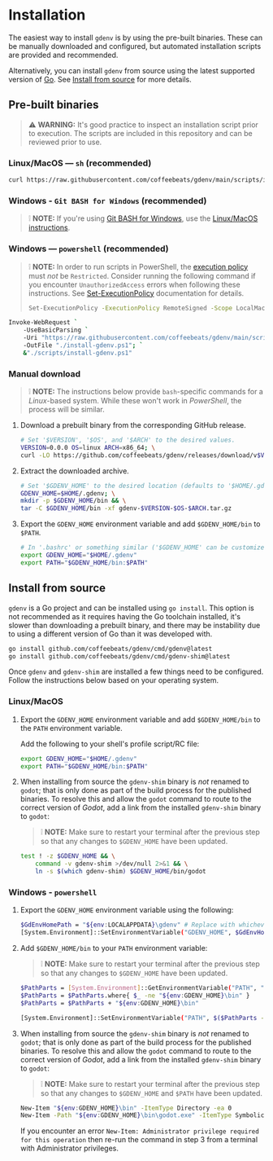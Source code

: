 
# **Installation**

The easiest way to install `gdenv` is by using the pre-built binaries. These can be manually downloaded and configured, but automated installation scripts are provided and recommended.

Alternatively, you can install `gdenv` from source using the latest supported version of [Go](https://go.dev/). See [Install from source](#install-from-source) for more details.

## **Pre-built binaries**

> ⚠️ **WARNING:** It's good practice to inspect an installation script prior to execution. The scripts are included in this repository and can be reviewed prior to use.

### **Linux/MacOS — `sh` (recommended)**

```sh
curl https://raw.githubusercontent.com/coffeebeats/gdenv/main/scripts/install.sh | sh
```

### **Windows - `Git BASH for Windows` (recommended)**

> ❕ **NOTE:** If you're using [Git BASH for Windows](https://gitforwindows.org/), use the [Linux/MacOS instructions](#linuxmacos--sh-recommended).

### **Windows — `powershell` (recommended)**

> ❕ **NOTE:** In order to run scripts in PowerShell, the [execution policy](https://learn.microsoft.com/en-us/powershell/module/microsoft.powershell.core/about/about_execution_policies) must _not_ be `Restricted`. Consider running the following command
> if you encounter `UnauthorizedAccess` errors when following these instructions. See [Set-ExecutionPolicy](https://learn.microsoft.com/en-us/powershell/module/microsoft.powershell.security/set-executionpolicy) documentation for details.
>
> ```sh
> Set-ExecutionPolicy -ExecutionPolicy RemoteSigned -Scope LocalMachine
> ```

```sh
Invoke-WebRequest `
    -UseBasicParsing `
    -Uri "https://raw.githubusercontent.com/coffeebeats/gdenv/main/scripts/install.ps1" `
    -OutFile "./install-gdenv.ps1"; `
    &"./scripts/install-gdenv.ps1"
```

### **Manual download**

> ❕ **NOTE:** The instructions below provide `bash`-specific commands for a _Linux_-based system. While these won't work in _PowerShell_, the process will be similar.

1. Download a prebuilt binary from the corresponding GitHub release.

    ```sh
    # Set '$VERSION', '$OS', and '$ARCH' to the desired values.
    VERSION=0.0.0 OS=linux ARCH=x86_64; \
    curl -LO https://github.com/coffeebeats/gdenv/releases/download/v$VERSION/gdenv-$VERSION-$OS-$ARCH.tar.gz
    ```

2. Extract the downloaded archive.

    ```sh
    # Set '$GDENV_HOME' to the desired location (defaults to '$HOME/.gdenv' on Linux/MacOS).
    GDENV_HOME=$HOME/.gdenv; \
    mkdir -p $GDENV_HOME/bin && \
    tar -C $GDENV_HOME/bin -xf gdenv-$VERSION-$OS-$ARCH.tar.gz
    ```

3. Export the `GDENV_HOME` environment variable and add `$GDENV_HOME/bin` to `$PATH`.

    ```sh
    # In '.bashrc' or something similar ('$GDENV_HOME' can be customized).
    export GDENV_HOME="$HOME/.gdenv"
    export PATH="$GDENV_HOME/bin:$PATH"
    ```

## **Install from source**

`gdenv` is a Go project and can be installed using `go install`. This option is not recommended as it requires having the Go toolchain installed, it's slower than downloading a prebuilt binary, and there may be instability due to using a different version of Go than it was developed with.

```sh
go install github.com/coffeebeats/gdenv/cmd/gdenv@latest
go install github.com/coffeebeats/gdenv/cmd/gdenv-shim@latest
```

Once `gdenv` and `gdenv-shim` are installed a few things need to be configured. Follow the instructions below based on your operating system.

### **Linux/MacOS**

1. Export the `GDENV_HOME` environment variable and add `$GDENV_HOME/bin` to the `PATH` environment variable.

    Add the following to your shell's profile script/RC file:

    ```sh
    export GDENV_HOME="$HOME/.gdenv"
    export PATH="$GDENV_HOME/bin:$PATH"
    ```

2. When installing from source the `gdenv-shim` binary is _not_ renamed to `godot`; that is only done as part of the build process for the published binaries. To resolve this and allow the `godot` command to route to the correct version of _Godot_, add a link from the installed `gdenv-shim` binary to `godot`:

    > ❕ **NOTE:** Make sure to restart your terminal after the previous step so that any changes to `$GDENV_HOME` have been updated.

    ```sh
    test ! -z $GDENV_HOME && \
        command -v gdenv-shim >/dev/null 2>&1 && \
        ln -s $(which gdenv-shim) $GDENV_HOME/bin/godot
    ```

### **Windows - `powershell`**

1. Export the `GDENV_HOME` environment variable using the following:

    ```sh
    $GdEnvHomePath = "${env:LOCALAPPDATA}\gdenv" # Replace with whichever path you'd like.
    [System.Environment]::SetEnvironmentVariable("GDENV_HOME", $GdEnvHomePath, "User")
    ```

2. Add `$GDENV_HOME/bin` to your `PATH` environment variable:

    > ❕ **NOTE:** Make sure to restart your terminal after the previous step so that any changes to `$GDENV_HOME` have been updated.

    ```sh
    $PathParts = [System.Environment]::GetEnvironmentVariable("PATH", "User").Trim(";") -Split ";"
    $PathParts = $PathParts.where{ $_ -ne "${env:GDENV_HOME}\bin" }
    $PathParts = $PathParts + "${env:GDENV_HOME}\bin"

    [System.Environment]::SetEnvironmentVariable("PATH", $($PathParts -Join ";"), "User")
    ```

3. When installing from source the `gdenv-shim` binary is _not_ renamed to `godot`; that is only done as part of the build process for the published binaries. To resolve this and allow the `godot` command to route to the correct version of _Godot_, add a link from the installed `gdenv-shim` binary to `godot`:

    > ❕ **NOTE:** Make sure to restart your terminal after the previous step so that any changes to `$GDENV_HOME` and `$PATH` have been updated.

    ```sh
    New-Item "${env:GDENV_HOME}\bin" -ItemType Directory -ea 0
    New-Item -Path "${env:GDENV_HOME}\bin\godot.exe" -ItemType SymbolicLink -Value $((Get-Command gdenv-shim).Path)
    ```

    If you encounter an error `New-Item: Administrator privilege required for this operation` then re-run the command in step 3 from a terminal with Administrator privileges.
